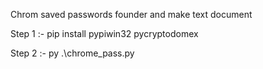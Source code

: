 Chrom saved passwords founder and make text document

Step 1 :- pip install pypiwin32 pycryptodomex

Step 2 :- py .\chrome_pass.py
